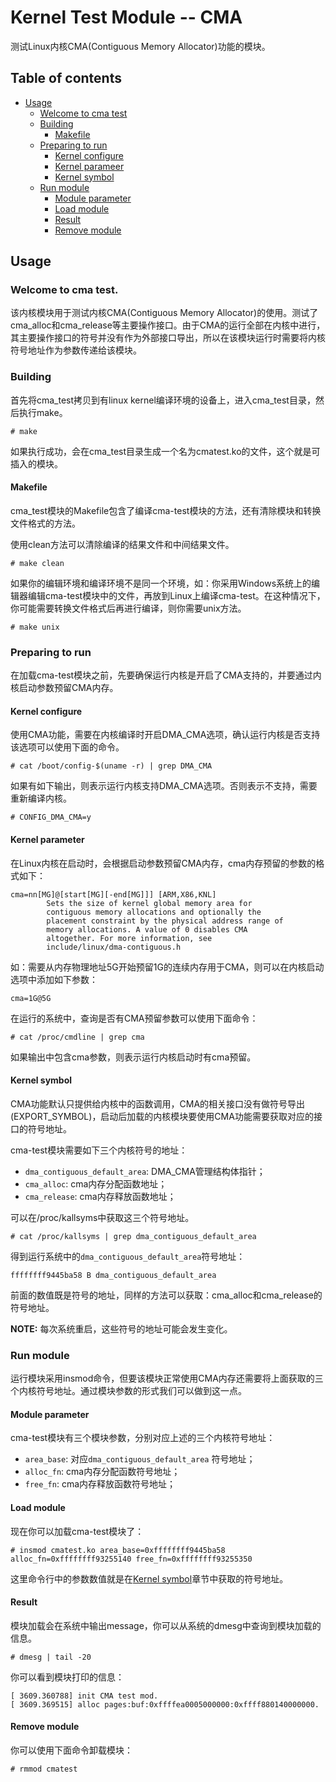 # Kernel Test Module -- CMA

测试Linux内核CMA(Contiguous Memory Allocator)功能的模块。

## Table of contents
* [Usage](#usage)
    * [Welcome to cma test](#welcome-to-cma-test)
    * [Building](#building)
        * [Makefile](#makefile)
    * [Preparing to run](#preparing-to-run)
        * [Kernel configure](#kernel-configure)
        * [Kernel parameer](#kernel-parameter)
        * [Kernel symbol](#kernel-symbol)
    * [Run module](#run-module)
        * [Module parameter](#module-parmeter)
        * [Load module](#load-module)
        * [Result](#result)
        * [Remove module](#remove-module)
## Usage

### Welcome to cma test.
该内核模块用于测试内核CMA(Contiguous Memory Allocator)的使用。测试了cma_alloc和cma_release等主要操作接口。由于CMA的运行全部在内核中进行，其主要操作接口的符号并没有作为外部接口导出，所以在该模块运行时需要将内核符号地址作为参数传递给该模块。

### Building
首先将cma_test拷贝到有linux kernel编译环境的设备上，进入cma_test目录，然后执行make。
```
# make
```
如果执行成功，会在cma_test目录生成一个名为cmatest.ko的文件，这个就是可插入的模块。

#### Makefile
cma_test模块的Makefile包含了编译cma-test模块的方法，还有清除模块和转换文件格式的方法。

使用clean方法可以清除编译的结果文件和中间结果文件。
```
# make clean
```

如果你的编辑环境和编译环境不是同一个环境，如：你采用Windows系统上的编辑器编辑cma-test模块中的文件，再放到Linux上编译cma-test。在这种情况下，你可能需要转换文件格式后再进行编译，则你需要unix方法。
```
# make unix
```

### Preparing to run
在加载cma-test模块之前，先要确保运行内核是开启了CMA支持的，并要通过内核启动参数预留CMA内存。

#### Kernel configure
使用CMA功能，需要在内核编译时开启DMA_CMA选项，确认运行内核是否支持该选项可以使用下面的命令。

```
# cat /boot/config-$(uname -r) | grep DMA_CMA
```

如果有如下输出，则表示运行内核支持DMA_CMA选项。否则表示不支持，需要重新编译内核。
```
# CONFIG_DMA_CMA=y
```

#### Kernel parameter
在Linux内核在启动时，会根据启动参数预留CMA内存，cma内存预留的参数的格式如下：
```
cma=nn[MG]@[start[MG][-end[MG]]] [ARM,X86,KNL]
        Sets the size of kernel global memory area for
        contiguous memory allocations and optionally the
        placement constraint by the physical address range of
        memory allocations. A value of 0 disables CMA
        altogether. For more information, see
        include/linux/dma-contiguous.h
```
如：需要从内存物理地址5G开始预留1G的连续内存用于CMA，则可以在内核启动选项中添加如下参数：
```
cma=1G@5G
```

在运行的系统中，查询是否有CMA预留参数可以使用下面命令：
~~~
# cat /proc/cmdline | grep cma
~~~

如果输出中包含cma参数，则表示运行内核启动时有cma预留。

#### Kernel symbol
CMA功能默认只提供给内核中的函数调用，CMA的相关接口没有做符号导出(EXPORT_SYMBOL)，启动后加载的内核模块要使用CMA功能需要获取对应的接口的符号地址。

cma-test模块需要如下三个内核符号的地址：
* `dma_contiguous_default_area`: DMA_CMA管理结构体指针；
* `cma_alloc`: cma内存分配函数地址；
* `cma_release`: cma内存释放函数地址；

可以在/proc/kallsyms中获取这三个符号地址。
```
# cat /proc/kallsyms | grep dma_contiguous_default_area
```
得到运行系统中的`dma_contiguous_default_area`符号地址：
```
ffffffff9445ba58 B dma_contiguous_default_area
```

前面的数值既是符号的地址，同样的方法可以获取：cma_alloc和cma_release的符号地址。

**NOTE:** 每次系统重启，这些符号的地址可能会发生变化。

### Run module
运行模块采用insmod命令，但要该模块正常使用CMA内存还需要将上面获取的三个内核符号地址。通过模块参数的形式我们可以做到这一点。

#### Module parameter
cma-test模块有三个模块参数，分别对应上述的三个内核符号地址：
* `area_base`: 对应`dma_contiguous_default_area` 符号地址；
* `alloc_fn`: cma内存分配函数符号地址；
* `free_fn`: cma内存释放函数符号地址；

#### Load module
现在你可以加载cma-test模块了：
~~~
# insmod cmatest.ko area_base=0xffffffff9445ba58 alloc_fn=0xffffffff93255140 free_fn=0xffffffff93255350
~~~

这里命令行中的参数数值就是在[Kernel symbol](#kernel-symbol)章节中获取的符号地址。

#### Result
模块加载会在系统中输出message，你可以从系统的dmesg中查询到模块加载的信息。
```
# dmesg | tail -20
```
你可以看到模块打印的信息：
```
[ 3609.360788] init CMA test mod.
[ 3609.369515] alloc pages:buf:0xffffea0005000000:0xffff880140000000.
```

#### Remove module
你可以使用下面命令卸载模块：
```
# rmmod cmatest
```

